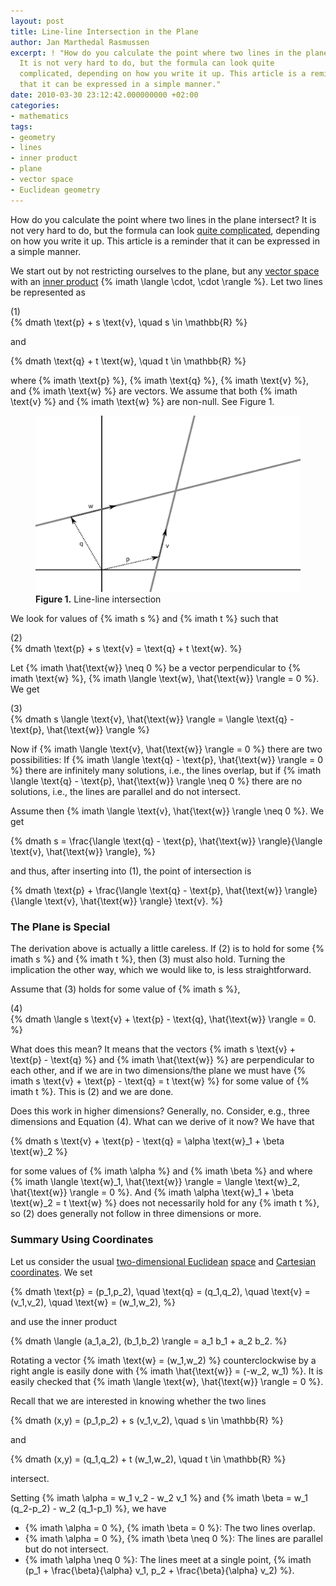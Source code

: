 ```yaml
---
layout: post
title: Line-line Intersection in the Plane
author: Jan Marthedal Rasmussen
excerpt: ! "How do you calculate the point where two lines in the plane intersect?
  It is not very hard to do, but the formula can look quite
  complicated, depending on how you write it up. This article is a reminder
  that it can be expressed in a simple manner."
date: 2010-03-30 23:12:42.000000000 +02:00
categories:
- mathematics
tags:
- geometry
- lines
- inner product
- plane
- vector space
- Euclidean geometry
---
```

How do you calculate the point where two lines in the plane intersect? It is not very hard to do, but the formula can look [quite complicated](http://en.wikipedia.org/w/index.php?title=Line-line_intersection&oldid=330824670), depending on how you write it up. This article is a reminder that it can be expressed in a simple manner.

<span></span>

We start out by not restricting ourselves to the plane, but any [vector space](http://en.wikipedia.org/wiki/Vector_space) with an [inner product](http://en.wikipedia.org/wiki/Inner_product) {% imath \langle \cdot, \cdot \rangle %}. Let two lines be represented as

<div class="pull-right">(1)</div>
{% dmath \text{p} + s \text{v}, \quad s \in \mathbb{R} %}

and

{% dmath \text{q} + t \text{w}, \quad t \in \mathbb{R} %}

where {% imath \text{p} %}, {% imath \text{q} %}, {% imath \text{v} %}, and {% imath \text{w} %} are vectors. We assume that both {% imath \text{v} %} and {% imath \text{w} %} are non-null. See Figure&nbsp;1.

<figure>
  <img src="/media/lines.svg" class="img-responsive" alt="Line-line intersection">
  <figcaption><strong>Figure 1.</strong> Line-line intersection</figcaption>
</figure>

We look for values of {% imath s %} and {% imath t %} such that

<div class="pull-right">(2)</div>
{% dmath \text{p} + s \text{v} = \text{q} + t \text{w}. %}

Let {% imath \hat{\text{w}} \neq 0 %} be a vector perpendicular to {% imath \text{w} %}, {% imath \langle \text{w}, \hat{\text{w}} \rangle = 0 %}. We get

<div class="pull-right">(3)</div>
{% dmath s \langle \text{v}, \hat{\text{w}} \rangle = \langle \text{q} - \text{p}, \hat{\text{w}} \rangle %}

Now if {% imath \langle \text{v}, \hat{\text{w}} \rangle = 0 %} there are two possibilities: If {% imath \langle \text{q} - \text{p}, \hat{\text{w}} \rangle = 0 %} there are infinitely many solutions, i.e., the lines overlap, but if {% imath \langle \text{q} - \text{p}, \hat{\text{w}} \rangle \neq 0 %} there are no solutions, i.e., the lines are parallel and do not intersect.

Assume then {% imath \langle \text{v}, \hat{\text{w}} \rangle \neq 0 %}. We get

{% dmath s = \frac{\langle \text{q} - \text{p}, \hat{\text{w}} \rangle}{\langle \text{v}, \hat{\text{w}} \rangle}, %}

and thus, after inserting into&nbsp;(1), the point of intersection is

{% dmath \text{p} + \frac{\langle \text{q} - \text{p}, \hat{\text{w}} \rangle}{\langle \text{v}, \hat{\text{w}} \rangle} \text{v}. %}

### The Plane is Special

The derivation above is actually a little careless. If&nbsp;(2) is to hold for some {% imath s %} and {% imath t %}, then&nbsp;(3) must also hold. Turning the implication the other way, which we would like to, is less straightforward.

Assume that&nbsp;(3) holds for some value of&nbsp;{% imath s %},

<div class="pull-right">(4)</div>
{% dmath \langle s \text{v} + \text{p} - \text{q}, \hat{\text{w}} \rangle = 0. %}

What does this mean? It means that the vectors {% imath s \text{v} + \text{p} - \text{q} %} and {% imath \hat{\text{w}} %} are perpendicular to each other, and if we are in two dimensions/the plane we must have {% imath s \text{v} + \text{p} - \text{q} = t \text{w} %} for some value of {% imath t %}. This is&nbsp;(2) and we are done.

Does this work in higher dimensions? Generally, no. Consider, e.g., three dimensions and Equation&nbsp;(4). What can we derive of it now? We have that

{% dmath s \text{v} + \text{p} - \text{q} = \alpha \text{w}_1 + \beta \text{w}_2 %}

for some values of {% imath \alpha %} and {% imath \beta %} and where {% imath \langle \text{w}_1, \hat{\text{w}} \rangle = \langle \text{w}_2, \hat{\text{w}} \rangle = 0 %}. And {% imath \alpha \text{w}_1 + \beta \text{w}_2 = t \text{w} %} does not necessarily hold for any {% imath t %}, so&nbsp;(2) does generally not follow in three dimensions or more.

### Summary Using Coordinates

Let us consider the usual [two-dimensional Euclidean](http://en.wikipedia.org/wiki/Euclidean_geometry) [space](http://en.wikipedia.org/wiki/Euclidean_space) and [Cartesian coordinates](http://en.wikipedia.org/wiki/Cartesian_coordinate_system). We set

{% dmath \text{p} = (p_1,p_2), \quad \text{q} = (q_1,q_2), \quad \text{v} = (v_1,v_2), \quad \text{w} = (w_1,w_2), %}

and use the inner product

{% dmath \langle (a_1,a_2), (b_1,b_2) \rangle = a_1 b_1 + a_2 b_2. %}

Rotating a vector {% imath \text{w} = (w_1,w_2) %} counterclockwise by a right angle is easily done with {% imath \hat{\text{w}} = (-w_2, w_1) %}. It is easily checked that {% imath \langle \text{w}, \hat{\text{w}} \rangle = 0 %}.

Recall that we are interested in knowing whether the two lines

{% dmath (x,y) = (p_1,p_2) + s (v_1,v_2), \quad s \in \mathbb{R} %}

and

{% dmath (x,y) = (q_1,q_2) + t (w_1,w_2), \quad t \in \mathbb{R} %}

intersect.

Setting {% imath \alpha = w_1 v_2 - w_2 v_1 %} and {% imath \beta = w_1 (q_2-p_2) - w_2 (q_1-p_1) %}, we have

*   {% imath \alpha = 0 %}, {% imath \beta = 0 %}: The two lines overlap.
*   {% imath \alpha = 0 %}, {% imath \beta \neq 0 %}: The lines are parallel but do not intersect.
*   {% imath \alpha \neq 0 %}: The lines meet at a single point, {% imath (p_1 + \frac{\beta}{\alpha} v_1, p_2 + \frac{\beta}{\alpha} v_2) %}.


